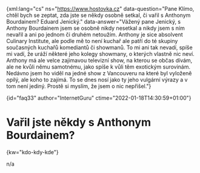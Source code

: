 
{xml:lang="cs" ns="https://www.hostovka.cz" data-question="Pane Klímo, chtěl bych se zeptat, zda jste se někdy osobně setkal, či vařil s Anthonym Bourdainem? Eduard Jenický." data-answer="Vážený pane Jenický, s Anthony Bourdainem jsem se osobně nikdy nesetkal a nikdy jsem s ním nevařil a ani po jednom či druhém netoužím. Anthony je sice absolvent Culinary Institute, ale podle mě to není kuchař ale patří do té skupiny současných kuchařů komediantů či showmanů. To mi ani tak nevadí, spíše mi vadí, že uráží některé jeho kolegy showmany, o kterých vlastně nic neví. Anthony má ale velce zajimavou televizní show, na kterou se občas dívám, ale ne kvůli němu samotnému, jako spíše k vůli těm exotickým surovinám. Nedávno jsem ho viděl na jedné show z Vancouveru na které byl vyloženě opilý, ale koho to zajímá. To se dnes nosí jako ty jeho vulgární výrazy a v tom není jediný. Prostě si myslím, že jsem o nic nepřišel."}

{id="faq33" author="InternetGuru" ctime="2022-01-18T14:30:59+01:00"}

# Vařil jste někdy s Anthonym Bourdainem?

{kw="kdo-kdy-kde"}

n/a

